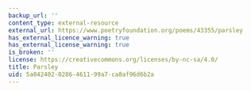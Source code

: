 ```yaml
---
backup_url: ''
content_type: external-resource
external_url: https://www.poetryfoundation.org/poems/43355/parsley
has_external_licence_warning: true
has_external_license_warning: true
is_broken: ''
license: https://creativecommons.org/licenses/by-nc-sa/4.0/
title: Parsley
uid: 5a042402-0286-4611-99a7-ca8af96d6b2a
---
```

